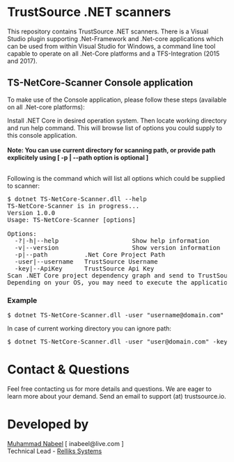 <h1>TrustSource .NET scanners</h1>
This repository contains TrustSource .NET scanners. There is a Visual Studio plugin supporting .Net-Framework and .Net-core applications which can be used from within Visual Studio for Windows, a command line tool capable to operate on all .Net-Core platforms and a TFS-Integration (2015 and 2017).   

<h2>TS-NetCore-Scanner Console application</h2>
To make use of the Console application, please follow these steps (available on all .Net-core platforms):

Install .NET Core in desired operation system. Then locate working directory and run help command. This will browse list of options you could supply to this console application.
<br /><br /><b>Note: You can use current directory for scanning path, or provide path explicitely using [ -p | --path option is optional ]</b>

<br />Following is the command which will list all options which could be supplied to scanner:
<pre>
$ dotnet TS-NetCore-Scanner.dll <span class="hljs-operator">--help</span>
TS-NetCore-Scanner is in progress...
Version 1.0.0
Usage: TS-NetCore-Scanner [options]

Options:
  -?|-h|--help                    Show help information
  -v|--version                    Show version information
  -p|--path <optionvalue>         .Net Core Project Path
  -user|--username <optionvalue>  TrustSource Username
  -key|--ApiKey <optionvalue>     TrustSource Api Key
Scan .NET Core project dependency graph and send to TrustSource
Depending on your OS, you may need to execute the application as TS-NetCore-Scanner.exe or 'dotnet TS-NetCore-Scanne.dll'
</pre>
<h3>Example</h3>
<pre>$ dotnet TS-NetCore-Scanner.dll -user "username@domain.com" -key "TrustSource key" -p "C:\Users\user\source\repos\solution"</pre>

In case of current working directory you can ignore path:
<pre>$ dotnet TS-NetCore-Scanner.dll -user "user@domain.com" -key "TrustSource Key"</pre>

<h1>Contact & Questions</h1>
Feel free contacting us for more details and questions. We are eager to learn more about your demand. Send an email to support (at) trustsource.io.


<h1>Developed by</h1>
<a href="mailto:nabeel@relliks.com">Muhammad Nabeel</a> [ inabeel@live.com ]
<br />Technical Lead - <a href="https://relliks.com">Relliks Systems</a>
